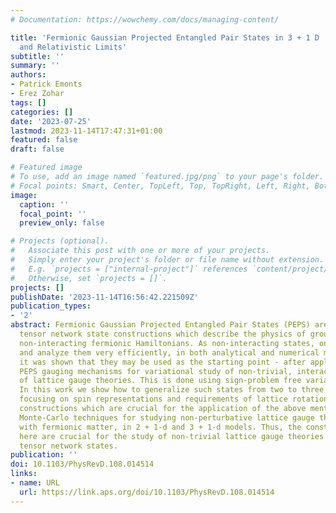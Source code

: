 ```yaml
---
# Documentation: https://wowchemy.com/docs/managing-content/

title: 'Fermionic Gaussian Projected Entangled Pair States in 3 + 1 D : Rotations
  and Relativistic Limits'
subtitle: ''
summary: ''
authors:
- Patrick Emonts
- Erez Zohar
tags: []
categories: []
date: '2023-07-25'
lastmod: 2023-11-14T17:47:31+01:00
featured: false
draft: false

# Featured image
# To use, add an image named `featured.jpg/png` to your page's folder.
# Focal points: Smart, Center, TopLeft, Top, TopRight, Left, Right, BottomLeft, Bottom, BottomRight.
image:
  caption: ''
  focal_point: ''
  preview_only: false

# Projects (optional).
#   Associate this post with one or more of your projects.
#   Simply enter your project's folder or file name without extension.
#   E.g. `projects = ["internal-project"]` references `content/project/deep-learning/index.md`.
#   Otherwise, set `projects = []`.
projects: []
publishDate: '2023-11-14T16:56:42.221509Z'
publication_types:
- '2'
abstract: Fermionic Gaussian Projected Entangled Pair States (PEPS) are fermionic
  tensor network state constructions which describe the physics of ground states of
  non-interacting fermionic Hamiltonians. As non-interacting states, one may study
  and analyze them very efficiently, in both analytical and numerical means. Recently
  it was shown that they may be used as the starting point - after applying so-called
  PEPS gauging mechanisms for variational study of non-trivial, interacting states
  of lattice gauge theories. This is done using sign-problem free variational Monte-Carlo.
  In this work we show how to generalize such states from two to three spatial dimensions,
  focusing on spin representations and requirements of lattice rotations. We present
  constructions which are crucial for the application of the above mentioned variational
  Monte-Carlo techniques for studying non-perturbative lattice gauge theory physics,
  with fermionic matter, in 2 + 1-d and 3 + 1-d models. Thus, the constructions presented
  here are crucial for the study of non-trivial lattice gauge theories with fermionic
  tensor network states.
publication: ''
doi: 10.1103/PhysRevD.108.014514
links:
- name: URL
  url: https://link.aps.org/doi/10.1103/PhysRevD.108.014514
---
```

